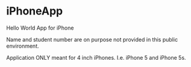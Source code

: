 iPhoneApp
=========

Hello World App for iPhone

Name and student number are on purpose not provided in this public environment.

Application ONLY meant for 4 inch iPhones. I.e. iPhone 5 and iPhone 5s.
